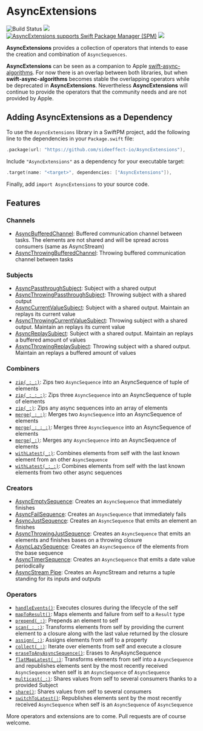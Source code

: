 # AsyncExtensions


<p align="left">
<img src="https://github.com/AsyncCommunity/AsyncExtensions/actions/workflows/ci.yml/badge.svg?branch=main" alt="Build Status" title="Build Status">
<a href="https://codecov.io/gh/sideeffect-io/AsyncExtensions"><img src="https://codecov.io/gh/sideeffect-io/AsyncExtensions/branch/main/graph/badge.svg?token=NTGOIK6CSE"/></a>
<a href="https://github.com/apple/swift-package-manager" target="_blank"><img src="https://img.shields.io/badge/Swift%20Package%20Manager-compatible-brightgreen.svg" alt="AsyncExtensions supports Swift Package Manager (SPM)"></a>
<img src="https://img.shields.io/badge/platforms-iOS%2013%20%7C%20macOS 10.15%20%7C%20tvOS%2013%20%7C%20watchOS%206-333333.svg" />

**AsyncExtensions** provides a collection of operators that intends to ease the creation and combination of `AsyncSequences`.

**AsyncExtensions** can be seen as a companion to Apple [swift-async-algorithms](https://github.com/apple/swift-async-algorithms). For now there is an overlap between both libraries, but when **swift-async-algorithms** becomes stable the overlapping operators while be deprecated in **AsyncExtensions**. Nevertheless **AsyncExtensions** will continue to provide the operators that the community needs and are not provided by Apple.

## Adding AsyncExtensions as a Dependency

To use the `AsyncExtensions` library in a SwiftPM project, 
add the following line to the dependencies in your `Package.swift` file:

```swift
.package(url: "https://github.com/sideeffect-io/AsyncExtensions"),
```

Include `"AsyncExtensions"` as a dependency for your executable target:

```swift
.target(name: "<target>", dependencies: ["AsyncExtensions"]),
```

Finally, add `import AsyncExtensions` to your source code.

## Features

### Channels
* [AsyncBufferedChannel](./Sources/AsyncChannels/AsyncBufferedChannel.swift): Buffered communication channel between tasks. The elements are not shared and will be spread across consumers (same as 
AsyncStream)
* [AsyncThrowingBufferedChannel](./Sources/AsyncChannels/AsyncThrowingBufferedChannel.swift): Throwing buffered communication channel between tasks

### Subjects
* [AsyncPassthroughSubject](./Sources/AsyncSubjects/AsyncPassthroughSubject.swift): Subject with a shared output
* [AsyncThrowingPassthroughSubject](./Sources/AsyncSubjects/AsyncThrowingPassthroughSubject.swift): Throwing subject with a shared output
* [AsyncCurrentValueSubject](./Sources/AsyncSubjects/AsyncCurrentValueSubject.swift): Subject with a shared output. Maintain an replays its current value
* [AsyncThrowingCurrentValueSubject](./Sources/AsyncSubjects/AsyncThrowingCurrentValueSubject.swift): Throwing subject with a shared output. Maintain an replays its current value
* [AsyncReplaySubject](./Sources/AsyncSubjects/AsyncReplaySubject.swift): Subject with a shared output. Maintain an replays a buffered amount of values
* [AsyncThrowingReplaySubject](./Sources/AsyncSubjects/AsyncThrowingReplaySubject.swift): Throwing subject with a shared output. Maintain an replays a buffered amount of values

### Combiners
* [`zip(_:_:)`](./Sources/Combiners/Zip/AsyncZip2Sequence.swift): Zips two `AsyncSequence` into an AsyncSequence of tuple of elements
* [`zip(_:_:_:)`](./Sources/Combiners/Zip/AsyncZip3Sequence.swift): Zips three `AsyncSequence` into an AsyncSequence of tuple of elements
* [`zip(_:)`](./Sources/Combiners/Zip/AsyncZipSequence.swift): Zips any async sequences into an array of elements
* [`merge(_:_:)`](./Sources/Combiners/Merge/AsyncMerge2Sequence.swift): Merges two `AsyncSequence` into an AsyncSequence of elements
* [`merge(_:_:_:)`](./Sources/Combiners/Merge/AsyncMerge3Sequence.swift): Merges three `AsyncSequence` into an AsyncSequence of elements
* [`merge(_:)`](./Sources/Combiners/Merge/AsyncMergeSequence.swift): Merges any `AsyncSequence` into an AsyncSequence of elements
* [`withLatest(_:)`](./Sources/Combiners/WithLatestFrom/AsyncWithLatestFromSequence.swift): Combines elements from self with the last known element from an other `AsyncSequence`
* [`withLatest(_:_:)`](./Sources/Combiners/WithLatestFrom/AsyncWithLatestFrom2Sequence.swift): Combines elements from self with the last known elements from two other async sequences

### Creators
* [AsyncEmptySequence](./Sources/Creators/AsyncEmptySequence.swift): Creates an `AsyncSequence` that immediately finishes
* [AsyncFailSequence](./Sources/Creators/AsyncFailSequence.swift): Creates an `AsyncSequence` that immediately fails
* [AsyncJustSequence](./Sources/Creators/AsyncJustSequence.swift): Creates an `AsyncSequence` that emits an element an finishes
* [AsyncThrowingJustSequence](./Sources/Creators/AsyncThrowingJustSequence.swift): Creates an `AsyncSequence` that emits an elements and finishes bases on a throwing closure
* [AsyncLazySequence](./Sources/Creators/AsyncLazySequence.swift): Creates an `AsyncSequence` of the elements from the base sequence
* [AsyncTimerSequence](./Sources/Creators/AsyncTimerSequence.swift): Creates an `AsyncSequence` that emits a date value periodically
* [AsyncStream Pipe](./Sources/Creators/AsyncStream+Pipe.swift): Creates an AsyncStream and returns a tuple standing for its inputs and outputs

### Operators
* [`handleEvents()`](./Sources/Operators/AsyncHandleEventsSequence.swift): Executes closures during the lifecycle of the self
* [`mapToResult()`](./Sources/Operators/AsyncMapToResultSequence.swift): Maps elements and failure from self to a `Result` type
* [`prepend(_:)`](./Sources/Operators/AsyncPrependSequence.swift): Prepends an element to self
* [`scan(_:_:)`](./Sources/Operators/AsyncScanSequence.swift): Transforms elements from self by providing the current element to a closure along with the last value returned by the closure
* [`assign(_:)`](./Sources/Operators/AsyncSequence+Assign.swift): Assigns elements from self to a property
* [`collect(_:)`](./Sources/Operators/AsyncSequence+Collect.swift): Iterate over elements from self and execute a closure
* [`eraseToAnyAsyncSequence()`](./Sources/Operators/AsyncSequence+EraseToAnyAsyncSequence.swift): Erases to AnyAsyncSequence
* [`flatMapLatest(_:)`](./Sources/Operators/AsyncSequence+FlatMapLatest.swift): Transforms elements from self into a `AsyncSequence` and republishes elements sent by the most recently received `AsyncSequence` when self is an `AsyncSequence` of `AsyncSequence`
* [`multicast(_:)`](./Sources/Operators/AsyncMulticastSequence.swift): Shares values from self to several consumers thanks to a provided Subject
* [`share()`](./Sources/Operators/AsyncSequence+Share.swift): Shares values from self to several consumers
* [`switchToLatest()`](./Sources/Operators/AsyncSwitchToLatestSequence.swift): Republishes elements sent by the most recently received `AsyncSequence` when self is an `AsyncSequence` of `AsyncSequence`

More operators and extensions are to come. Pull requests are of course welcome.
